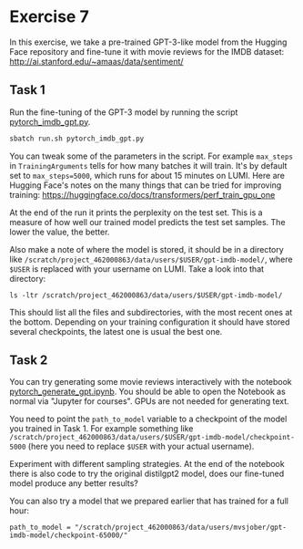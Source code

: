 # Exercise 7

In this exercise, we take a pre-trained GPT-3-like model from the
Hugging Face repository and fine-tune it with movie reviews for the
IMDB dataset: http://ai.stanford.edu/~amaas/data/sentiment/

## Task 1

Run the fine-tuning of the GPT-3 model by running the script
[pytorch_imdb_gpt.py](pytorch_imdb_gpt.py).

   ```bash
   sbatch run.sh pytorch_imdb_gpt.py
   ```

You can tweak some of the parameters in the script. For example
`max_steps` in `TrainingArguments` tells for how many batches it will
train. It's by default set to `max_steps=5000`, which runs for about
15 minutes on LUMI. Here are Hugging Face's notes on the many things
that can be tried for improving training:
<https://huggingface.co/docs/transformers/perf_train_gpu_one>

At the end of the run it prints the perplexity on the test set. This
is a measure of how well our trained model predicts the test set
samples. The lower the value, the better.

Also make a note of where the model is stored, it should be in a
directory like
`/scratch/project_462000863/data/users/$USER/gpt-imdb-model/`, where
`$USER` is replaced with your username on LUMI. Take a look into that
directory:

```
ls -ltr /scratch/project_462000863/data/users/$USER/gpt-imdb-model/
```

This should list all the files and subdirectories, with the most
recent ones at the bottom. Depending on your training configuration it
should have stored several checkpoints, the latest one is usual the
best one.

## Task 2

You can try generating some movie reviews interactively with the
notebook [pytorch_generate_gpt.ipynb](pytorch_generate_gpt.ipynb). You
should be able to open the Notebook as normal via "Jupyter for
courses". GPUs are not needed for generating text.

You need to point the `path_to_model` variable to a checkpoint of the
model you trained in Task 1. For example something like
`/scratch/project_462000863/data/users/$USER/gpt-imdb-model/checkpoint-5000`
(here you need to replace `$USER` with your actual username).

Experiment with different sampling strategies. At the end of the
notebook there is also code to try the original distilgpt2 model, does
our fine-tuned model produce any better results?

You can also try a model that we prepared earlier that has trained for
a full hour:

```
path_to_model = "/scratch/project_462000863/data/users/mvsjober/gpt-imdb-model/checkpoint-65000/"
```
